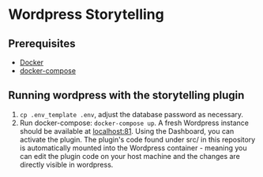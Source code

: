 # Wordpress Storytelling

## Prerequisites

* [Docker](https://www.docker.com/)
* [docker-compose](https://docs.docker.com/compose/)

## Running wordpress with the storytelling plugin

1. `cp .env_template .env`, adjust the database password as necessary.
2. Run docker-compose: `docker-compose up`. A fresh Wordpress instance should be available at 
[localhost:81](localhost:81). Using the Dashboard, you can activate the plugin. The plugin's code found under src/ in 
this repository is automatically mounted into the Wordpress container - meaning you can edit the plugin code
on your host machine and the changes are directly visible in wordpress.
